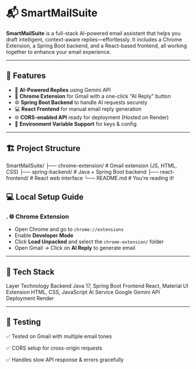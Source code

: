 # 📬 SmartMailSuite

**SmartMailSuite** is a full-stack AI-powered email assistant that helps you draft intelligent, context-aware replies—effortlessly. It includes a Chrome Extension, a Spring Boot backend, and a React-based frontend, all working together to enhance your email experience.

---

## 🚀 Features

- 🧠 **AI-Powered Replies** using Gemini API
- 📎 **Chrome Extension** for Gmail with a one-click "AI Reply" button
- ⚙️ **Spring Boot Backend** to handle AI requests securely
- 💻 **React Frontend** for manual email reply generation
- 🌐 **CORS-enabled API** ready for deployment (Hosted on Render)
- 🔐 **Environment Variable Support** for keys & config

---

## 🏗️ Project Structure

SmartMailSuite/
├── chrome-extension/ # Gmail extension (JS, HTML, CSS)
├── spring-backend/ # Java + Spring Boot backend
├── react-frontend/ # React web interface
└── README.md # You're reading it!

## 💻 Local Setup Guide

### . 🌐 Chrome Extension
- Open Chrome and go to `chrome://extensions`
- Enable **Developer Mode**
- Click **Load Unpacked** and select the `chrome-extension/` folder
- Open Gmail → Click on **AI Reply** to generate email
---

## 🧠 Tech Stack

Layer	Technology
Backend	Java 17, Spring Boot
Frontend	React, Material UI
Extension	HTML, CSS, JavaScript
AI Service	Google Gemini API
Deployment	Render

---

## 🧪 Testing

✅ Tested on Gmail with multiple email tones

✅ CORS setup for cross-origin requests

✅ Handles slow API response & errors gracefully
